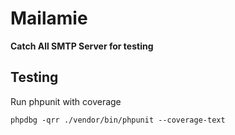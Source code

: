 # Mailamie
**Catch All SMTP Server for testing**

## Testing
Run phpunit with coverage
```shell script
phpdbg -qrr ./vendor/bin/phpunit --coverage-text
```